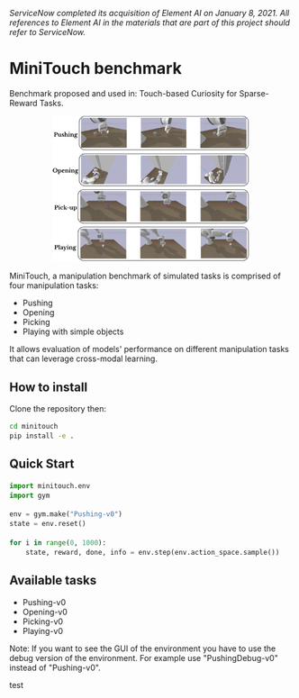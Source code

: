 *ServiceNow completed its acquisition of Element AI on January 8, 2021. All references to Element AI in the materials that are part of this project should refer to ServiceNow.*

# MiniTouch benchmark
Benchmark proposed and used in: Touch-based Curiosity for Sparse-Reward Tasks.

<p align="center">
	<img src="https://github.com/ElementAI/MiniTouch/blob/main/images/minitasks.png" width="350"/>
</p>
 MiniTouch, a manipulation benchmark of simulated tasks is comprised of four manipulation tasks:

- Pushing
- Opening
- Picking
- Playing with simple objects

It allows evaluation of models' performance on different manipulation tasks that can leverage cross-modal learning. 
 
## How to install
Clone the repository then:
```bash
cd minitouch
pip install -e .
```

## Quick Start
```python
import minitouch.env
import gym

env = gym.make("Pushing-v0")
state = env.reset()

for i in range(0, 1000):
    state, reward, done, info = env.step(env.action_space.sample())
```

## Available tasks

- Pushing-v0
- Opening-v0
- Picking-v0
- Playing-v0

Note: If you want to see the GUI of the environment you have to use the
debug version of the environment. For example use "PushingDebug-v0" instead of 
"Pushing-v0".

test
